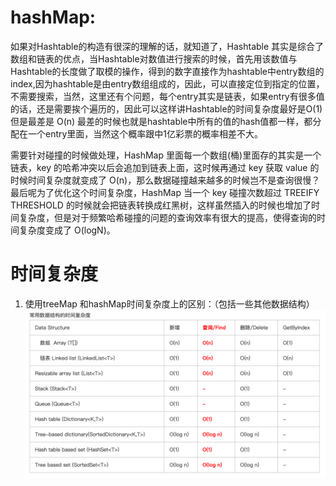 

# hashMap:
如果对Hashtable的构造有很深的理解的话，就知道了，Hashtable 其实是综合了数组和链表的优点，当Hashtable对数值进行搜索的时候，首先用该数值与Hashtable的长度做了取模的操作，得到的数字直接作为hashtable中entry数组的index,因为hashtable是由entry数组组成的，因此，可以直接定位到指定的位置，不需要搜索，当然，这里还有个问题，每个entry其实是链表，如果entry有很多值的话，还是需要挨个遍历的，因此可以这样讲Hashtable的时间复杂度最好是O(1)但是最差是 O(n) 最差的时候也就是hashtable中所有的值的hash值都一样，都分配在一个entry里面，当然这个概率跟中1亿彩票的概率相差不大。

需要针对碰撞的时候做处理，HashMap 里面每一个数组(桶)里面存的其实是一个链表，key 的哈希冲突以后会追加到链表上面，这时候再通过 key 获取 value 的时候时间复杂度就变成了 O(n)，那么数据碰撞越来越多的时候岂不是查询很慢？最后呢为了优化这个时间复杂度，HashMap 当一个 key 碰撞次数超过 TREEIFY THRESHOLD 的时候就会把链表转换成红黑树，这样虽然插入的时候也增加了时间复杂度，但是对于频繁哈希碰撞的问题的查询效率有很大的提高，使得查询的时间复杂度变成了 O(logN)。
# 时间复杂度
1. 使用treeMap 和hashMap时间复杂度上的区别：（包括一些其他数据结构） ![](2021-09-17-12-23-28.png)